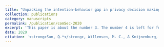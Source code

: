 ```yaml
---
title: "Unpacking the intention-behavior gap in privacy decision making for the internet of things (IoT) using aspect listing"
collection: publications
category: manuscripts
permalink: /publication/comSec-2020
excerpt: 'This paper is about the number 3. The number 4 is left for future work.'
date: 2020
citation: '<strong>Sun, Q.*</strong>, Willemsen, M. C., & Knijnenburg, B. P. (2020). Unpacking the intention-behavior gap in privacy decision making for the internet of things (IoT) using aspect listing. <I>Computers and Security</I>, 97, 101924. https://doi.org/10.1111/jade.12474'
---
```


